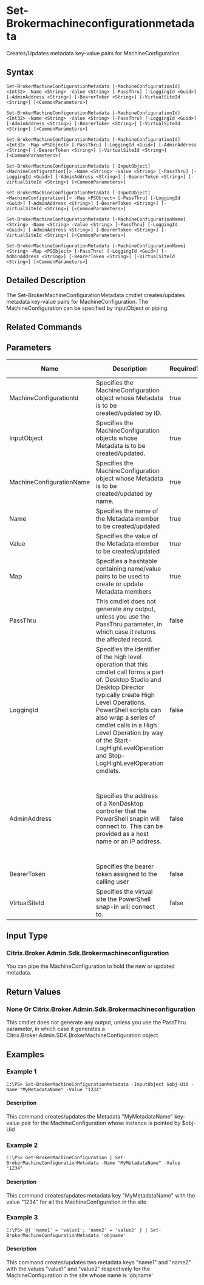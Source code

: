 ﻿
# Set-Brokermachineconfigurationmetadata
Creates/Updates metadata key-value pairs for MachineConfiguration
## Syntax
```
Set-BrokerMachineConfigurationMetadata [-MachineConfigurationId] <Int32> -Name <String> -Value <String> [-PassThru] [-LoggingId <Guid>] [-AdminAddress <String>] [-BearerToken <String>] [-VirtualSiteId <String>] [<CommonParameters>]

Set-BrokerMachineConfigurationMetadata [-MachineConfigurationId] <Int32> -Name <String> -Value <String> [-PassThru] [-LoggingId <Guid>] [-AdminAddress <String>] [-BearerToken <String>] [-VirtualSiteId <String>] [<CommonParameters>]

Set-BrokerMachineConfigurationMetadata [-MachineConfigurationId] <Int32> -Map <PSObject> [-PassThru] [-LoggingId <Guid>] [-AdminAddress <String>] [-BearerToken <String>] [-VirtualSiteId <String>] [<CommonParameters>]

Set-BrokerMachineConfigurationMetadata [-InputObject] <MachineConfiguration[]> -Name <String> -Value <String> [-PassThru] [-LoggingId <Guid>] [-AdminAddress <String>] [-BearerToken <String>] [-VirtualSiteId <String>] [<CommonParameters>]

Set-BrokerMachineConfigurationMetadata [-InputObject] <MachineConfiguration[]> -Map <PSObject> [-PassThru] [-LoggingId <Guid>] [-AdminAddress <String>] [-BearerToken <String>] [-VirtualSiteId <String>] [<CommonParameters>]

Set-BrokerMachineConfigurationMetadata [-MachineConfigurationName] <String> -Name <String> -Value <String> [-PassThru] [-LoggingId <Guid>] [-AdminAddress <String>] [-BearerToken <String>] [-VirtualSiteId <String>] [<CommonParameters>]

Set-BrokerMachineConfigurationMetadata [-MachineConfigurationName] <String> -Map <PSObject> [-PassThru] [-LoggingId <Guid>] [-AdminAddress <String>] [-BearerToken <String>] [-VirtualSiteId <String>] [<CommonParameters>]
```
## Detailed Description
The Set-BrokerMachineConfigurationMetadata cmdlet creates/updates metadata key-value pairs for MachineConfiguration. The MachineConfiguration can be specified by InputObject or piping.


## Related Commands

## Parameters
| Name   | Description | Required? | Pipeline Input | Default Value |
| --- | --- | --- | --- | --- |
| MachineConfigurationId | Specifies the MachineConfiguration object whose Metadata is to be created/updated by ID. | true | true (ByValue) |  |
| InputObject | Specifies the MachineConfiguration objects whose Metadata is to be created/updated. | true | true (ByValue) |  |
| MachineConfigurationName | Specifies the MachineConfiguration object whose Metadata is to be created/updated by name. | true | true (ByValue, ByPropertyName) |  |
| Name | Specifies the name of the Metadata member to be created/updated | true | true (ByPropertyName) |  |
| Value | Specifies the value of the Metadata member to be created/updated | true | true (ByPropertyName) |  |
| Map | Specifies a hashtable containing name/value pairs to be used to create or update Metadata members | true | true (ByValue) |  |
| PassThru | This cmdlet does not generate any output, unless you use the PassThru parameter, in which case it returns the affected record. | false | false | False |
| LoggingId | Specifies the identifier of the high level operation that this cmdlet call forms a part of. Desktop Studio and Desktop Director typically create High Level Operations. PowerShell scripts can also wrap a series of cmdlet calls in a High Level Operation by way of the Start-LogHighLevelOperation and Stop-LogHighLevelOperation cmdlets. | false | false |  |
| AdminAddress | Specifies the address of a XenDesktop controller that the PowerShell snapin will connect to. This can be provided as a host name or an IP address. | false | false | Localhost. Once a value is provided by any cmdlet, this value will become the default. |
| BearerToken | Specifies the bearer token assigned to the calling user | false | false |  |
| VirtualSiteId | Specifies the virtual site the PowerShell snap-in will connect to. | false | false |  |

## Input Type

### Citrix.Broker.Admin.Sdk.Brokermachineconfiguration
You can pipe the MachineConfiguration to hold the new or updated metadata.
## Return Values

### None Or Citrix.Broker.Admin.Sdk.Brokermachineconfiguration
This cmdlet does not generate any output, unless you use the PassThru parameter, in which case it generates a Citrix.Broker.Admin.SDK.BrokerMachineConfiguration object.
## Examples

### Example 1
```
C:\PS> Set-BrokerMachineConfigurationMetadata -InputObject $obj-Uid -Name "MyMetadataName" -Value "1234"
```
#### Description
This command creates/updates the Metadata "MyMetadataName" key-value pair for the MachineConfiguration whose instance is pointed by \$obj-Uid
### Example 2
```
C:\PS> Get-BrokerMachineConfiguration | Set-BrokerMachineConfigurationMetadata -Name "MyMetadataName" -Value "1234"
```
#### Description
This command creates/updates metadata key "MyMetadataName" with the value "1234" for all the MachineConfiguration in the site
### Example 3
```
C:\PS> @{ 'name1' = 'value1'; 'name2' = 'value2' } | Set-BrokerMachineConfigurationMetadata 'objname'
```
#### Description
This command creates/updates two metadata keys "name1" and "name2" with the values "value1" and "value2" respectively for the MachineConfiguration in the site whose name is 'objname'
